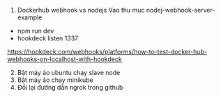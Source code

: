 1.  Dockerhub webhook vs nodejs
Vao thu muc nodej-webhook-server-example
- npm run dev
- hookdeck listen 1337

https://hookdeck.com/webhooks/platforms/how-to-test-docker-hub-webhooks-on-localhost-with-hookdeck


2. Bật máy ảo ubuntu chạy slave node
3. Bật máy ảo chạy minikube
4. Đổi lại đường dẫn ngrok trong github